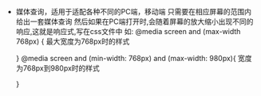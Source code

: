 - 媒体查询，适用于适配各种不同的PC端，移动端
    只需要在相应屏幕的范围内给出一套媒体查询
    然后如果在PC端打开时,会随着屏幕的放大缩小出现不同的响应,这就是响应式,写在css文件中
    如:
    @media screen and (max-width 768px) { 最大宽度为768px时的样式

    }
    @media screen and (min-width: 768px) and (max-width: 980px){ 宽度为768px到980px时的样式

    }
    

    